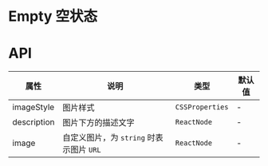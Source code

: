 # Empty 空状态

<code src="./demos/index.tsx"></code>

# API

| 属性        | 说明                                     | 类型            | 默认值 |
| ----------- | ---------------------------------------- | --------------- | ------ |
| imageStyle  | 图片样式                                 | `CSSProperties` | -      |
| description | 图片下方的描述文字                       | `ReactNode`     | -      |
| image       | 自定义图片，为 `string` 时表示图片 `URL` | `ReactNode`     | -      |
